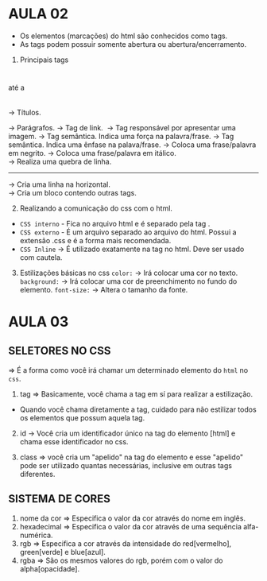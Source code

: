 # AULA 02
- Os elementos (marcações) do html são conhecidos como tags.
- As tags podem possuir somente abertura ou abertura/encerramento.

1. Principais tags
<h1></h1> até a <h6></h6> -> Títulos.
<p></p> -> Parágrafos.
<a></a> -> Tag de link.
<img> -> Tag responsável por apresentar uma imagem.
<strong></strong> -> Tag semântica. Indica uma força na palavra/frase.
<em></em> -> Tag semântica. Indica uma ênfase na palava/frase.
<b></b> -> Coloca uma frase/palavra em negrito. 
<i></i> -> Coloca uma frase/palavra em itálico.
<br> -> Realiza uma quebra de linha.
<hr> -> Cria uma linha na horizontal.
<div></div> -> Cria um bloco contendo outras tags.

2. Realizando a comunicação do css com o html.
- `CSS interno` - Fica no arquivo html e é separado pela tag <style></style>.
- `CSS externo` - É um arquivo separado ao arquivo do html. Possui a extensão 
.css e é a forma mais recomendada.
- `CSS Inline` -> É utilizado exatamente na tag no html. Deve ser usado com cautela.

3. Estilizações básicas no css
`color:` -> Irá colocar uma cor no texto.
`background:` -> Irá colocar uma cor de preenchimento no fundo do elemento.
`font-size:` -> Altera o tamanho da fonte.
# AULA 03
## SELETORES NO CSS
=> É a forma como você irá chamar um determinado elemento do `html` no `css`.
1. tag => Basicamente, você chama a tag em sí para realizar a estilização.
* Quando você chama diretamente a tag, cuidado para não estilizar todos os elementos que possum aquela tag.

2. id -> Você cria um identificador único na tag do elemento [html] e chama esse identificador no css.

3. class => você cria um "apelido" na tag do elemento e esse "apelido" pode ser utilizado quantas necessárias, inclusive em outras tags diferentes.

## SISTEMA DE CORES
1. nome da cor => Especifica o valor da cor através do nome em inglês.
2. hexadecimal => Especifica o valor da cor através de uma sequência alfa-numérica.
3. rgb => Especifica a cor através da intensidade do red[vermelho], green[verde] e blue[azul].
4. rgba => São os mesmos valores do rgb, porém com o valor do alpha[opacidade].